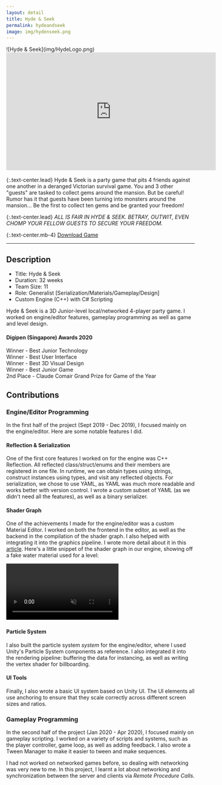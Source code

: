 ```yaml
---
layout: detail
title: Hyde & Seek
permalink: hydeandseek
image: img/hydenseek.png
---
```

<div class="row">
<div class="col-lg-3 col-sm-3"></div>
<div class="col-lg-6 col-sm-6" markdown="1">
![Hyde & Seek](img/HydeLogo.png)
</div>
<div class="col-lg-3 col-sm-3"></div>
</div>

<div class='embed-container'>
    <iframe width="560" height="315" src="https://www.youtube.com/embed/n4cHep9gxeg?rel=0" frameborder="0" allow="accelerometer; autoplay; encrypted-media; gyroscope; picture-in-picture" allowfullscreen></iframe>
</div>

{:.text-center.lead}
Hyde & Seek is a party game that pits 4 friends against one another in a deranged Victorian survival game.
You and 3 other "guests" are tasked to collect gems around the mansion.
But be careful! Rumor has it that guests have been turning into monsters around the mansion...
Be the first to collect ten gems and be granted your freedom!

{:.text-center.lead}
*ALL IS FAIR IN HYDE & SEEK. BETRAY, OUTWIT, EVEN CHOMP YOUR FELLOW GUESTS TO SECURE YOUR FREEDOM.*

{:.text-center.mb-4}
<a class="btn btn-lg btn-primary" href="https://games.digipen.edu/games/hyde-seek">Download Game</a>

<hr>

## Description
- Title: Hyde & Seek
- Duration: 32 weeks
- Team Size: 11
- Role: Generalist [Serialization/Materials/Gameplay/Design]
- Custom Engine (C++) with C# Scripting

Hyde & Seek is a 3D Junior-level local/networked 4-player party game. I worked on engine/editor features, gameplay programming as well as game and level design.

#### Digipen (Singapore) Awards 2020
Winner - Best Junior Technology  
Winner - Best User Interface  
Winner - Best 3D Visual Design  
Winner - Best Junior Game  
2nd Place - Claude Comair Grand Prize for Game of the Year

## Contributions
### Engine/Editor Programming
In the first half of the project (Sept 2019 - Dec 2019), I focused mainly on the engine/editor.
Here are some notable features I did.

#### Reflection & Serialization
One of the first core features I worked on for the engine was C++ Reflection.
All reflected class/struct/enums and their members are registered in one file.
In runtime, we can obtain types using strings, construct instances using types, and visit any reflected objects.
For serialization, we chose to use YAML, as YAML was much more readable and works better with version control.
I wrote a custom subset of YAML (as we didn't need all the features), as well as a binary serializer.

#### Shader Graph
One of the achievements I made for the engine/editor was a custom Material Editor.
I worked on both the frontend in the editor, as well as the backend in the compilation of the shader graph.
I also helped with integrating it into the graphics pipeline.
I wrote more detail about it in this [article](https://blog.undefinist.com/writing-a-shader-graph/).
Here's a little snippet of the shader graph in our engine, showing off a fake water material used for a level:

<video autoplay muted loop src="https://blog.undefinist.com/assets/posts/2020-05-06-writing-a-shader-graph/watermat.webm"></video>

#### Particle System
I also built the particle system *system* for the engine/editor, where I used Unity's Particle System components as reference.
I also integrated it into the rendering pipeline: buffering the data for instancing, as well as writing the vertex shader for billboarding.

#### UI Tools
Finally, I also wrote a basic UI system based on Unity UI. The UI elements all use anchoring to ensure that they scale
correctly across different screen sizes and ratios.

### Gameplay Programming
In the second half of the project (Jan 2020 - Apr 2020), I focused mainly on gameplay scripting.
I worked on a variety of scripts and systems, such as the player controller, game loop, as well as adding feedback.
I also wrote a Tween Manager to make it easier to tween and make sequences.

I had not worked on networked games before, so dealing with networking was very new to me.
In this project, I learnt a lot about networking and synchronization between the server and clients via *Remote Procedure Calls*.